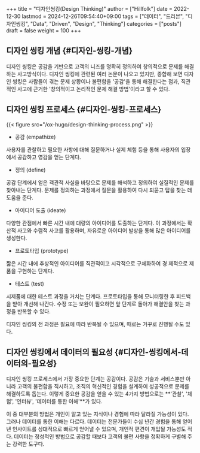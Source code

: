+++
title = "디자인씽킹(Design Thinking)"
author = ["Hillfolk"]
date = 2022-12-30
lastmod = 2024-12-26T09:54:40+09:00
tags = ["데이터", "드리븐", "디자인씽킹", "Data", "Driven", "Design", "Thinking"]
categories = ["posts"]
draft = false
weight = 100
+++

## 디자인 씽킹 개념 {#디자인-씽킹-개념}

디자인 씽킹은 공감을 기반으로 고객의 니즈를 명확히 정의하여 창의적으로 문제를 해결하는 사고방식이다. 디자인 씽킹에 관련된 여러 논문이 나오고 있지만, 종합해 보면 디자인 씽킹은 사람들이 겪는 문제 상황이나 불편함을 '공감'을 통해 해결한다는 점과, 직관적인 사고에 근거한 '창의적이고 논리적인 문제 해결 방법'이라고 할 수 있다.


## 디자인 씽킹 프로세스 {#디자인-씽킹-프로세스}

{{< figure src="/ox-hugo/design-thinking-process.png" >}}

-   공감 (empathize)

사용자를 관찰하고 필요한 사항에 대해 질문하거나 실제 체험 등을 통해 사용자의 입장에서 공감하고 영감을 얻는 단계다.

-   정의 (define)

공감 단계에서 얻은 객관적 사실을 바탕으로 문제를 해석하고 정의하여 실질적인 문제를 찾아내는 단계다. 문제를 정의하는 과정에서 질문을 활용하여 다시 되묻고 답을 찾는 데 도움을 준다.

-   아이디어 도출 (ideate)

다양한 관점에서 빠른 시간 내에 대량의 아이디어를 도출하는 단계다. 이 과정에서는 확산적 사고와 수렴적 사고를 활용하며, 자유로운 아이디어 발상을 통해 많은 아이디어를 생성한다.

-   프로토타입 (prototype)

짧은 시간 내에 추상적인 아이디어를 직관적이고 시각적으로 구체화하여 경 제적으로 제품을 구현하는 단계다.

-   테스트 (test)

시제품에 대한 테스트 과정을 거치는 단계다. 프로토타입을 통해 모니터링한 후 피드백을 받아 개선해 나간다. 수정 또는 보완이 필요하면 앞 단계로 돌아가 해결안을 찾는 과정을 반복할 수 있다.

디자인 씽킹의 전 과정은 필요에 따라 반복될 수 있으며, 때로는 거꾸로 진행될 수도 있다.


## 디자인 씽킹에서 데이터의 필요성 {#디자인-씽킹에서-데이터의-필요성}

디자인 씽킹 프로세스에서 가장 중요한 단계는 공감이다. 공감은 기술과 서비스뿐만 아니라 고객의 불편함을 직시하고, 조직의 혁신적인 경험을 설계하여 성공적으로 문제를 해결하도록 돕는다. 이렇게 중요한 공감을 얻을 수 있는 4가지 방법으로는 \*\*'관찰', '체험', '인터뷰', '데이터를 통한 이해'\*\*가 있다.

이 중 대부분의 방법은 개인이 알고 있는 지식이나 경험에 따라 달라질 가능성이 있다. 그러나 데이터를 통한 이해는 다르다. 데이터는 전문가들이 수십 년간 경험을 통해 얻어낸 인사이트를 상대적으로 빠르게 얻어낼 수 있으며, 개인적 편견이 개입될 가능성도 적다. 데이터는 정성적인 방법으로 공감할 때보다 고객의 불편 사항을 정확하게 구별해 주는 강력한 도구다.
